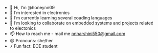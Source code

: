 - 👋 Hi, I’m @honeynn09
- 👀 I’m interested in electronics
- 🌱 I’m currently learning several coading languages 
- 💞️ I’m looking to collaborate on embedded systems and projects related to electonics
- 📫 How to reach me - mail me nnharshini550@gmail.com
- 😄 Pronouns: she/her
- ⚡ Fun fact: ECE student

<!---
honeynn09/honeynn09 is a ✨ special ✨ repository because its `README.md` (this file) appears on your GitHub profile.
You can click the Preview link to take a look at your changes.
--->
